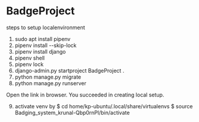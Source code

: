 # BadgeProject

steps to setup localenvironment

1. sudo apt install pipenv
2. pipenv install --skip-lock
3. pipenv install django
4. pipenv shell
5. pipenv lock
6. django-admin.py startproject BadgeProject .
7. python manage.py migrate
8. python manage.py runserver

Open the link in browser. You succeeded in creating local setup.

9. activate venv by
$ cd home/kp-ubuntu<your system username>/.local/share/virtualenvs
$ source Badging_system_krunal-Qbp0rnPl/bin/activate
